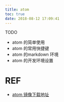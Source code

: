```yaml
---
title: atom
toc: true
date: 2018-08-12 17:09:41
---
```



TODO

- atom 的简单使用
- atom 的常用快捷键
- atom 的markdown 环境
- atom 的开发环境设置



# REF
- [atom 镜像下载地址](https://cnpmjs.org/mirrors/atom)
